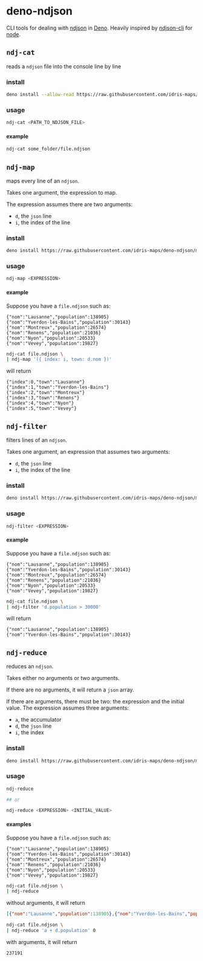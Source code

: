 # deno-ndjson

CLI tools for dealing with [ndjson](http://ndjson.org/) in [Deno](https://deno.land/). Heavily inspired by [ndjson-cli](https://github.com/mbostock/ndjson-cli) for [node](https://nodejs.org).

## `ndj-cat`

reads a `ndjson` file into the console line by line

### install

```bash
deno install --allow-read https://raw.githubusercontent.com/idris-maps/deno-ndjson/master/ndj-cat.ts
```

### usage

```bash
ndj-cat <PATH_TO_NDJSON_FILE>
```

#### example

```bash
ndj-cat some_folder/file.ndjson
```

## `ndj-map`

maps every line of an `ndjson`.

Takes one argument, the expression to map.

The expression assumes there are two arguments:

* `d`, the `json` line
* `i`, the index of the line

### install

```bash
deno install https://raw.githubusercontent.com/idris-maps/deno-ndjson/master/ndj-map.ts
```

### usage

```bash
ndj-map <EXPRESSION>
```

#### example

Suppose you have a `file.ndjson` such as:

```
{"nom":"Lausanne","population":138905}
{"nom":"Yverdon-les-Bains","population":30143}
{"nom":"Montreux","population":26574}
{"nom":"Renens","population":21036}
{"nom":"Nyon","population":20533}
{"nom":"Vevey","population":19827}
```

```bash
ndj-cat file.ndjson \
| ndj-map '({ index: i, town: d.nom })'
```

will return

```
{"index":0,"town":"Lausanne"}
{"index":1,"town":"Yverdon-les-Bains"}
{"index":2,"town":"Montreux"}
{"index":3,"town":"Renens"}
{"index":4,"town":"Nyon"}
{"index":5,"town":"Vevey"}
```

## `ndj-filter`

filters lines of an `ndjson`.

Takes one argument, an expression that assumes two arguments:

* `d`, the `json` line
* `i`, the index of the line

### install

```bash
deno install https://raw.githubusercontent.com/idris-maps/deno-ndjson/master/ndj-filter.ts
```

### usage

```bash
ndj-filter <EXPRESSION>
```

#### example

Suppose you have a `file.ndjson` such as:

```
{"nom":"Lausanne","population":138905}
{"nom":"Yverdon-les-Bains","population":30143}
{"nom":"Montreux","population":26574}
{"nom":"Renens","population":21036}
{"nom":"Nyon","population":20533}
{"nom":"Vevey","population":19827}
```

```bash
ndj-cat file.ndjson \
| ndj-filter 'd.population > 30000'
```

will return

```
{"nom":"Lausanne","population":138905}
{"nom":"Yverdon-les-Bains","population":30143}
```

## `ndj-reduce`

reduces an `ndjson`.

Takes either no arguments or two arguments.

If there are no arguments, it will return a `json` array.

If there are arguments, there must be two: the expression and the initial value. The expression assumes three arguments:

* `a`, the accumulator
* `d`, the `json` line
* `i`, the index

### install

```bash
deno install https://raw.githubusercontent.com/idris-maps/deno-ndjson/master/ndj-reduce.ts
```

### usage

```bash
ndj-reduce

## or

ndj-reduce <EXPRESSION> <INITIAL_VALUE>
```

#### examples

Suppose you have a `file.ndjson` such as:

```
{"nom":"Lausanne","population":138905}
{"nom":"Yverdon-les-Bains","population":30143}
{"nom":"Montreux","population":26574}
{"nom":"Renens","population":21036}
{"nom":"Nyon","population":20533}
{"nom":"Vevey","population":19827}
```

```bash
ndj-cat file.ndjson \
| ndj-reduce
```

without arguments, it will return

```json
[{"nom":"Lausanne","population":138905},{"nom":"Yverdon-les-Bains","population":30143},{"nom":"Montreux","population":26574},{"nom":"Renens","population":21036},{"nom":"Nyon","population":20533}]
```

```bash
ndj-cat file.ndjson \
| ndj-reduce 'a + d.population' 0
```

with arguments, it will return

```
237191
```
